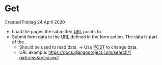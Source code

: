 # Get
Created Freitag 24 April 2020


* Load the pages the submitted [URL](../../../Glossary/URL.md) points to.
* Submit form data to the [URL](../../../Glossary/URL.md) defined in the form action. The data is part of the .
	* Should be used to read data. -> Use [POST](./Post.md) to change data.
	* URL example: <https://docs.djangoproject.com/search/?q=forms&release=1>



